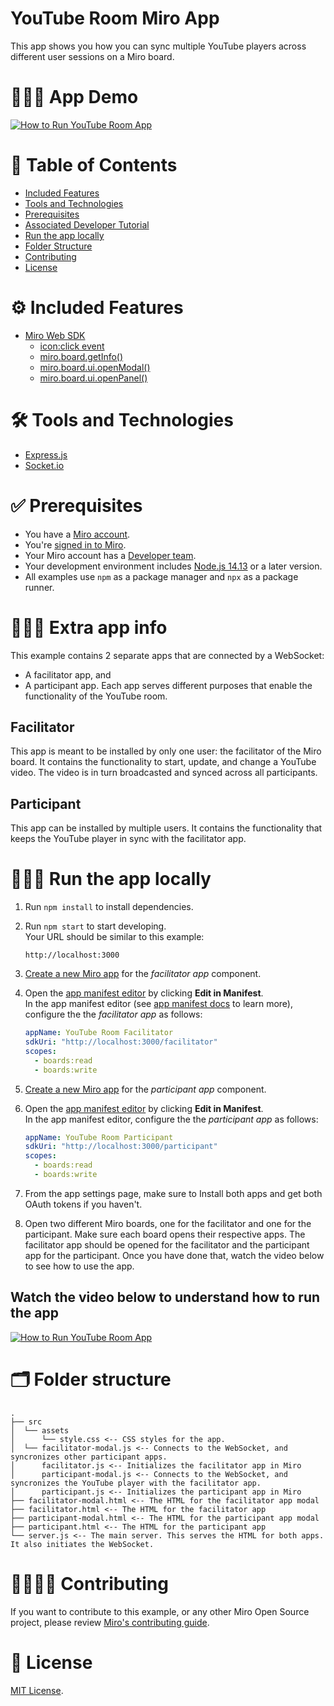 # YouTube Room Miro App

This app shows you how you can sync multiple YouTube players across different user sessions
on a Miro board.

# 👨🏻‍💻 App Demo

[![How to Run YouTube Room App](https://github-production-user-asset-6210df.s3.amazonaws.com/10428517/267016534-01a41ad7-0dea-412b-8368-64a8988fcd60.png)](https://www.youtube.com/watch?v=_HTZFf8bkNI)

# 📒 Table of Contents

- [Included Features](#features)
- [Tools and Technologies](#tools)
- [Prerequisites](#prerequisites)
- [Associated Developer Tutorial](#tutorial)
- [Run the app locally](#run)
- [Folder Structure](#folder)
- [Contributing](#contributing)
- [License](#license)

# ⚙️ Included Features <a name="features"></a>

- [Miro Web SDK](https://developers.miro.com/docs/web-sdk-reference)
  - [icon:click event](https://developers.miro.com/docs/ui_boardui#iconclick-event)
  - [miro.board.getInfo()](https://developers.miro.com/docs/board_board#getinfo)
  - [miro.board.ui.openModal()](https://developers.miro.com/docs/ui_boardui#openmodal)
  - [miro.board.ui.openPanel()](https://developers.miro.com/docs/ui_boardui#openpanel)

# 🛠️ Tools and Technologies <a name="tools"></a>

- [Express.js](https://expressjs.com/)
- [Socket.io](https://socket.io/)

# ✅ Prerequisites <a name="prerequisites"></a>

- You have a [Miro account](https://miro.com/signup/).
- You're [signed in to Miro](https://miro.com/login/).
- Your Miro account has a [Developer team](https://developers.miro.com/docs/create-a-developer-team).
- Your development environment includes [Node.js 14.13](https://nodejs.org/en/download) or a later version.
- All examples use `npm` as a package manager and `npx` as a package runner.

# 🏃🏽‍♂️ Extra app info <a name="run"></a>

This example contains 2 separate apps that are connected by a WebSocket:

- A facilitator app, and
- A participant app.
  Each app serves different purposes that enable the functionality of the YouTube room.

## Facilitator

This app is meant to be installed by only one user: the facilitator of the Miro board.
It contains the functionality to start, update, and change a YouTube video. The video is in turn broadcasted and synced across all participants.

## Participant

This app can be installed by multiple users. It contains the functionality that keeps the YouTube player in sync with the facilitator app.

# 🏃🏽‍♂️ Run the app locally <a name="run"></a>

1. Run `npm install` to install dependencies.
2. Run `npm start` to start developing. \
   Your URL should be similar to this example:
   ```
   http://localhost:3000
   ```
3. [Create a new Miro app](https://developers.miro.com/docs/build-your-first-hello-world-app#step-1-bootstrap-the-hello-world-app) for the _facilitator app_ component.
4. Open the [app manifest editor](https://developers.miro.com/docs/manually-create-an-app#step-2-configure-your-app-in-miro) by clicking **Edit in Manifest**. \
    In the app manifest editor (see [app manifest docs](https://developers.miro.com/docs/app-manifest) to learn more), configure the the _facilitator app_ as follows:

   ```yaml
   appName: YouTube Room Facilitator
   sdkUri: "http://localhost:3000/facilitator"
   scopes:
     - boards:read
     - boards:write
   ```

5. [Create a new Miro app](https://developers.miro.com/docs/build-your-first-hello-world-app#step-1-bootstrap-the-hello-world-app) for the _participant app_ component.
6. Open the [app manifest editor](https://developers.miro.com/docs/manually-create-an-app#step-2-configure-your-app-in-miro) by clicking **Edit in Manifest**. \
    In the app manifest editor, configure the the _participant app_ as follows:

   ```yaml
   appName: YouTube Room Participant
   sdkUri: "http://localhost:3000/participant"
   scopes:
     - boards:read
     - boards:write
   ```

7. From the app settings page, make sure to Install both apps and get both OAuth tokens if you haven't.
8. Open two different Miro boards, one for the facilitator and one for the participant. Make sure each board opens their respective apps. The facilitator app should be opened for the facilitator and the participant app for the participant. Once you have done that, watch the video below to see how to use
   the app.

## Watch the video below to understand how to run the app

[![How to Run YouTube Room App](https://github-production-user-asset-6210df.s3.amazonaws.com/10428517/267016534-01a41ad7-0dea-412b-8368-64a8988fcd60.png)](https://www.youtube.com/watch?v=_HTZFf8bkNI)

# 🗂️ Folder structure <a name="folder"></a>

```
.
├── src
│  └── assets
│      └── style.css <-- CSS styles for the app.
│  └── facilitator-modal.js <-- Connects to the WebSocket, and syncronizes other participant apps.
│      facilitator.js <-- Initializes the facilitator app in Miro
│      participant-modal.js <-- Connects to the WebSocket, and syncronizes the YouTube player with the facilitator app.
│      participant.js <-- Initializes the participant app in Miro
├── facilitator-modal.html <-- The HTML for the facilitator app modal
├── facilitator.html <-- The HTML for the facilitator app
├── participant-modal.html <-- The HTML for the participant app modal
├── participant.html <-- The HTML for the participant app
└── server.js <-- The main server. This serves the HTML for both apps. It also initiates the WebSocket.
```

# 🫱🏻‍🫲🏽 Contributing <a name="contributing"></a>

If you want to contribute to this example, or any other Miro Open Source project, please review [Miro's contributing guide](https://github.com/miroapp/app-examples/blob/main/CONTRIBUTING.md).

# 🪪 License <a name="license"></a>

[MIT License](https://github.com/miroapp/app-examples/blob/main/LICENSE).
